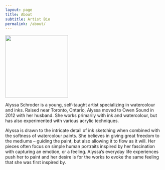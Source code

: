 ```yaml
---
layout: page
title: About
subtitle: Artist Bio
permalink: /about/
---
```


<img src="https://scontent-ord1-1.xx.fbcdn.net/hphotos-xpf1/v/t1.0-9/12565351_10153367905177285_796248480989878771_n.jpg?oh=0a51858b5e5ce01222dac1a9b96501fd&oe=57231281" height="200px" >

Alyssa Schroder is a young, self-taught artist specializing in watercolour and inks. Raised near Toronto, Ontario, Alyssa moved to Owen Sound in 2012 with her husband. She works primarily with ink and watercolour, but has also experimented with various acrylic techniques.

Alyssa is drawn to the intricate detail of ink sketching when combined with the softness of watercolour paints. She believes in giving great freedom to the mediums – guiding the paint, but also allowing it to flow as it will. Her pieces often focus on simple human portraits inspired by her fascination with capturing an emotion, or a feeling. Alyssa’s everyday life experiences push her to paint and her desire is for the works to evoke the same feeling that she was first inspired by.
